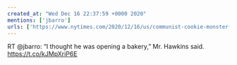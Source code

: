 ```yaml
---
created_at: "Wed Dec 16 22:37:59 +0000 2020"
mentions: ['jbarro']
urls: ['https://www.nytimes.com/2020/12/16/us/communist-cookie-monster-mural.html?smid=tw-share']
---
```


RT @jbarro: “I thought he was opening a bakery,” Mr. Hawkins said. https://t.co/kJMpXriP6E